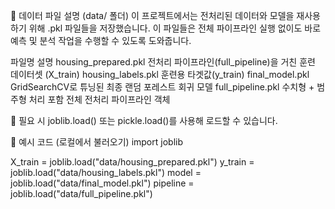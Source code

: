 📁 데이터 파일 설명 (data/ 폴더)
이 프로젝트에서는 전처리된 데이터와 모델을 재사용하기 위해 .pkl 파일들을 저장했습니다.
이 파일들은 전체 파이프라인 실행 없이도 바로 예측 및 분석 작업을 수행할 수 있도록 도와줍니다.

파일명	설명
housing_prepared.pkl	전처리 파이프라인(full_pipeline)을 거친 훈련 데이터셋 (X_train)
housing_labels.pkl	훈련용 타겟값(y_train)
final_model.pkl	GridSearchCV로 튜닝된 최종 랜덤 포레스트 회귀 모델
full_pipeline.pkl	수치형 + 범주형 처리 포함 전체 전처리 파이프라인 객체

🔁 필요 시 joblib.load() 또는 pickle.load()를 사용해 로드할 수 있습니다.

🔄 예시 코드 (로컬에서 불러오기)
import joblib

X_train = joblib.load("data/housing_prepared.pkl")
y_train = joblib.load("data/housing_labels.pkl")
model = joblib.load("data/final_model.pkl")
pipeline = joblib.load("data/full_pipeline.pkl")
